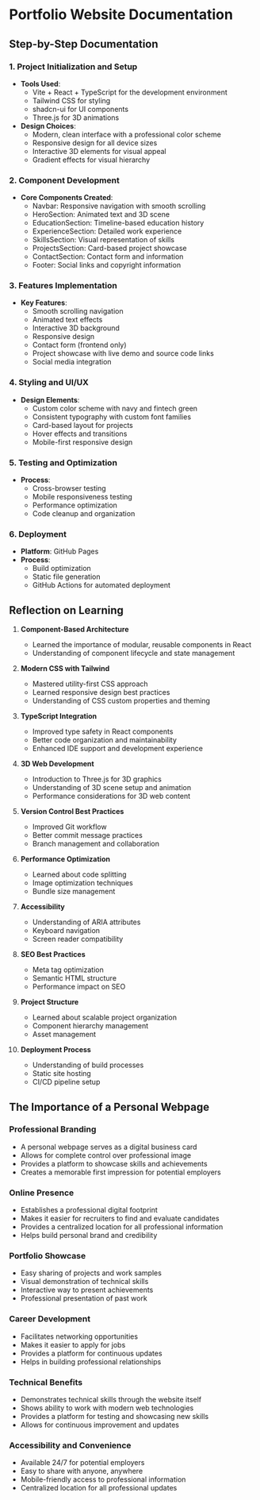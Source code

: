 # Portfolio Website Documentation

## Step-by-Step Documentation

### 1. Project Initialization and Setup
- **Tools Used**: 
  - Vite + React + TypeScript for the development environment
  - Tailwind CSS for styling
  - shadcn-ui for UI components
  - Three.js for 3D animations
- **Design Choices**:
  - Modern, clean interface with a professional color scheme
  - Responsive design for all device sizes
  - Interactive 3D elements for visual appeal
  - Gradient effects for visual hierarchy

### 2. Component Development
- **Core Components Created**:
  - Navbar: Responsive navigation with smooth scrolling
  - HeroSection: Animated text and 3D scene
  - EducationSection: Timeline-based education history
  - ExperienceSection: Detailed work experience
  - SkillsSection: Visual representation of skills
  - ProjectsSection: Card-based project showcase
  - ContactSection: Contact form and information
  - Footer: Social links and copyright information

### 3. Features Implementation
- **Key Features**:
  - Smooth scrolling navigation
  - Animated text effects
  - Interactive 3D background
  - Responsive design
  - Contact form (frontend only)
  - Project showcase with live demo and source code links
  - Social media integration

### 4. Styling and UI/UX
- **Design Elements**:
  - Custom color scheme with navy and fintech green
  - Consistent typography with custom font families
  - Card-based layout for projects
  - Hover effects and transitions
  - Mobile-first responsive design

### 5. Testing and Optimization
- **Process**:
  - Cross-browser testing
  - Mobile responsiveness testing
  - Performance optimization
  - Code cleanup and organization

### 6. Deployment
- **Platform**: GitHub Pages
- **Process**:
  - Build optimization
  - Static file generation
  - GitHub Actions for automated deployment

## Reflection on Learning

1. **Component-Based Architecture**
   - Learned the importance of modular, reusable components in React
   - Understanding of component lifecycle and state management

2. **Modern CSS with Tailwind**
   - Mastered utility-first CSS approach
   - Learned responsive design best practices
   - Understanding of CSS custom properties and theming

3. **TypeScript Integration**
   - Improved type safety in React components
   - Better code organization and maintainability
   - Enhanced IDE support and development experience

4. **3D Web Development**
   - Introduction to Three.js for 3D graphics
   - Understanding of 3D scene setup and animation
   - Performance considerations for 3D web content

5. **Version Control Best Practices**
   - Improved Git workflow
   - Better commit message practices
   - Branch management and collaboration

6. **Performance Optimization**
   - Learned about code splitting
   - Image optimization techniques
   - Bundle size management

7. **Accessibility**
   - Understanding of ARIA attributes
   - Keyboard navigation
   - Screen reader compatibility

8. **SEO Best Practices**
   - Meta tag optimization
   - Semantic HTML structure
   - Performance impact on SEO

9. **Project Structure**
   - Learned about scalable project organization
   - Component hierarchy management
   - Asset management

10. **Deployment Process**
    - Understanding of build processes
    - Static site hosting
    - CI/CD pipeline setup

## The Importance of a Personal Webpage

### Professional Branding
- A personal webpage serves as a digital business card
- Allows for complete control over professional image
- Provides a platform to showcase skills and achievements
- Creates a memorable first impression for potential employers

### Online Presence
- Establishes a professional digital footprint
- Makes it easier for recruiters to find and evaluate candidates
- Provides a centralized location for all professional information
- Helps build personal brand and credibility

### Portfolio Showcase
- Easy sharing of projects and work samples
- Visual demonstration of technical skills
- Interactive way to present achievements
- Professional presentation of past work

### Career Development
- Facilitates networking opportunities
- Makes it easier to apply for jobs
- Provides a platform for continuous updates
- Helps in building professional relationships

### Technical Benefits
- Demonstrates technical skills through the website itself
- Shows ability to work with modern web technologies
- Provides a platform for testing and showcasing new skills
- Allows for continuous improvement and updates

### Accessibility and Convenience
- Available 24/7 for potential employers
- Easy to share with anyone, anywhere
- Mobile-friendly access to professional information
- Centralized location for all professional updates 